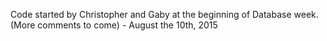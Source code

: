 Code started by Christopher and Gaby at the beginning of Database week. (More comments to come) - August the 10th, 2015
